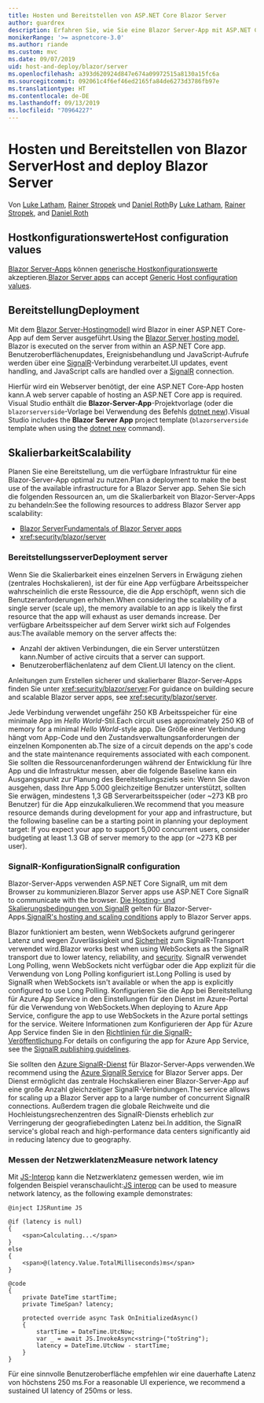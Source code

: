 ```yaml
---
title: Hosten und Bereitstellen von ASP.NET Core Blazor Server
author: guardrex
description: Erfahren Sie, wie Sie eine Blazor Server-App mit ASP.NET Core hosten und bereitstellen.
monikerRange: '>= aspnetcore-3.0'
ms.author: riande
ms.custom: mvc
ms.date: 09/07/2019
uid: host-and-deploy/blazor/server
ms.openlocfilehash: a393d620924d847e674a09972515a8130a15fc6a
ms.sourcegitcommit: 092061c4f6ef46ed2165fa84de6273d3786fb97e
ms.translationtype: HT
ms.contentlocale: de-DE
ms.lasthandoff: 09/13/2019
ms.locfileid: "70964227"
---
```

# <a name="host-and-deploy-blazor-server"></a><span data-ttu-id="d0c17-103">Hosten und Bereitstellen von Blazor Server</span><span class="sxs-lookup"><span data-stu-id="d0c17-103">Host and deploy Blazor Server</span></span>

<span data-ttu-id="d0c17-104">Von [Luke Latham](https://github.com/guardrex), [Rainer Stropek](https://www.timecockpit.com) und [Daniel Roth](https://github.com/danroth27)</span><span class="sxs-lookup"><span data-stu-id="d0c17-104">By [Luke Latham](https://github.com/guardrex), [Rainer Stropek](https://www.timecockpit.com), and [Daniel Roth](https://github.com/danroth27)</span></span>

## <a name="host-configuration-values"></a><span data-ttu-id="d0c17-105">Hostkonfigurationswerte</span><span class="sxs-lookup"><span data-stu-id="d0c17-105">Host configuration values</span></span>

<span data-ttu-id="d0c17-106">[Blazor Server-Apps](xref:blazor/hosting-models#blazor-server) können [generische Hostkonfigurationswerte](xref:fundamentals/host/generic-host#host-configuration) akzeptieren.</span><span class="sxs-lookup"><span data-stu-id="d0c17-106">[Blazor Server apps](xref:blazor/hosting-models#blazor-server) can accept [Generic Host configuration values](xref:fundamentals/host/generic-host#host-configuration).</span></span>

## <a name="deployment"></a><span data-ttu-id="d0c17-107">Bereitstellung</span><span class="sxs-lookup"><span data-stu-id="d0c17-107">Deployment</span></span>

<span data-ttu-id="d0c17-108">Mit dem [Blazor Server-Hostingmodell](xref:blazor/hosting-models#blazor-server) wird Blazor in einer ASP.NET Core-App auf dem Server ausgeführt.</span><span class="sxs-lookup"><span data-stu-id="d0c17-108">Using the [Blazor Server hosting model](xref:blazor/hosting-models#blazor-server), Blazor is executed on the server from within an ASP.NET Core app.</span></span> <span data-ttu-id="d0c17-109">Benutzeroberflächenupdates, Ereignisbehandlung und JavaScript-Aufrufe werden über eine [SignalR](xref:signalr/introduction)-Verbindung verarbeitet.</span><span class="sxs-lookup"><span data-stu-id="d0c17-109">UI updates, event handling, and JavaScript calls are handled over a [SignalR](xref:signalr/introduction) connection.</span></span>

<span data-ttu-id="d0c17-110">Hierfür wird ein Webserver benötigt, der eine ASP.NET Core-App hosten kann.</span><span class="sxs-lookup"><span data-stu-id="d0c17-110">A web server capable of hosting an ASP.NET Core app is required.</span></span> <span data-ttu-id="d0c17-111">Visual Studio enthält die **Blazor-Server-App**-Projektvorlage (oder die `blazorserverside`-Vorlage bei Verwendung des Befehls [dotnet new](/dotnet/core/tools/dotnet-new)).</span><span class="sxs-lookup"><span data-stu-id="d0c17-111">Visual Studio includes the **Blazor Server App** project template (`blazorserverside` template when using the [dotnet new](/dotnet/core/tools/dotnet-new) command).</span></span>

## <a name="scalability"></a><span data-ttu-id="d0c17-112">Skalierbarkeit</span><span class="sxs-lookup"><span data-stu-id="d0c17-112">Scalability</span></span>

<span data-ttu-id="d0c17-113">Planen Sie eine Bereitstellung, um die verfügbare Infrastruktur für eine Blazor-Server-App optimal zu nutzen.</span><span class="sxs-lookup"><span data-stu-id="d0c17-113">Plan a deployment to make the best use of the available infrastructure for a Blazor Server app.</span></span> <span data-ttu-id="d0c17-114">Sehen Sie sich die folgenden Ressourcen an, um die Skalierbarkeit von Blazor-Server-Apps zu behandeln:</span><span class="sxs-lookup"><span data-stu-id="d0c17-114">See the following resources to address Blazor Server app scalability:</span></span>

* [<span data-ttu-id="d0c17-115">Blazor Server</span><span class="sxs-lookup"><span data-stu-id="d0c17-115">Fundamentals of Blazor Server apps</span></span>](xref:blazor/hosting-models#blazor-server)
* <xref:security/blazor/server>

### <a name="deployment-server"></a><span data-ttu-id="d0c17-116">Bereitstellungsserver</span><span class="sxs-lookup"><span data-stu-id="d0c17-116">Deployment server</span></span>

<span data-ttu-id="d0c17-117">Wenn Sie die Skalierbarkeit eines einzelnen Servers in Erwägung ziehen (zentrales Hochskalieren), ist der für eine App verfügbare Arbeitsspeicher wahrscheinlich die erste Ressource, die die App erschöpft, wenn sich die Benutzeranforderungen erhöhen.</span><span class="sxs-lookup"><span data-stu-id="d0c17-117">When considering the scalability of a single server (scale up), the memory available to an app is likely the first resource that the app will exhaust as user demands increase.</span></span> <span data-ttu-id="d0c17-118">Der verfügbare Arbeitsspeicher auf dem Server wirkt sich auf Folgendes aus:</span><span class="sxs-lookup"><span data-stu-id="d0c17-118">The available memory on the server affects the:</span></span>

* <span data-ttu-id="d0c17-119">Anzahl der aktiven Verbindungen, die ein Server unterstützen kann.</span><span class="sxs-lookup"><span data-stu-id="d0c17-119">Number of active circuits that a server can support.</span></span>
* <span data-ttu-id="d0c17-120">Benutzeroberflächenlatenz auf dem Client.</span><span class="sxs-lookup"><span data-stu-id="d0c17-120">UI latency on the client.</span></span>

<span data-ttu-id="d0c17-121">Anleitungen zum Erstellen sicherer und skalierbarer Blazor-Server-Apps finden Sie unter <xref:security/blazor/server>.</span><span class="sxs-lookup"><span data-stu-id="d0c17-121">For guidance on building secure and scalable Blazor server apps, see <xref:security/blazor/server>.</span></span>

<span data-ttu-id="d0c17-122">Jede Verbindung verwendet ungefähr 250 KB Arbeitsspeicher für eine minimale App im *Hello World*-Stil.</span><span class="sxs-lookup"><span data-stu-id="d0c17-122">Each circuit uses approximately 250 KB of memory for a minimal *Hello World*-style app.</span></span> <span data-ttu-id="d0c17-123">Die Größe einer Verbindung hängt vom App-Code und den Zustandsverwaltungsanforderungen der einzelnen Komponenten ab.</span><span class="sxs-lookup"><span data-stu-id="d0c17-123">The size of a circuit depends on the app's code and the state maintenance requirements associated with each component.</span></span> <span data-ttu-id="d0c17-124">Sie sollten die Ressourcenanforderungen während der Entwicklung für Ihre App und die Infrastruktur messen, aber die folgende Baseline kann ein Ausgangspunkt zur Planung des Bereitstellungsziels sein: Wenn Sie davon ausgehen, dass Ihre App 5.000 gleichzeitige Benutzer unterstützt, sollten Sie erwägen, mindestens 1,3 GB Serverarbeitsspeicher (oder ~273 KB pro Benutzer) für die App einzukalkulieren.</span><span class="sxs-lookup"><span data-stu-id="d0c17-124">We recommend that you measure resource demands during development for your app and infrastructure, but the following baseline can be a starting point in planning your deployment target: If you expect your app to support 5,000 concurrent users, consider budgeting at least 1.3 GB of server memory to the app (or ~273 KB per user).</span></span>

### <a name="signalr-configuration"></a><span data-ttu-id="d0c17-125">SignalR-Konfiguration</span><span class="sxs-lookup"><span data-stu-id="d0c17-125">SignalR configuration</span></span>

<span data-ttu-id="d0c17-126">Blazor-Server-Apps verwenden ASP.NET Core SignalR, um mit dem Browser zu kommunizieren.</span><span class="sxs-lookup"><span data-stu-id="d0c17-126">Blazor Server apps use ASP.NET Core SignalR to communicate with the browser.</span></span> <span data-ttu-id="d0c17-127">[Die Hosting- und Skalierungsbedingungen von SignalR](xref:signalr/publish-to-azure-web-app) gelten für Blazor-Server-Apps.</span><span class="sxs-lookup"><span data-stu-id="d0c17-127">[SignalR's hosting and scaling conditions](xref:signalr/publish-to-azure-web-app) apply to Blazor Server apps.</span></span>

<span data-ttu-id="d0c17-128">Blazor funktioniert am besten, wenn WebSockets aufgrund geringerer Latenz und wegen Zuverlässigkeit und [Sicherheit](xref:signalr/security) zum SignalR-Transport verwendet wird.</span><span class="sxs-lookup"><span data-stu-id="d0c17-128">Blazor works best when using WebSockets as the SignalR transport due to lower latency, reliability, and [security](xref:signalr/security).</span></span> <span data-ttu-id="d0c17-129">SignalR verwendet Long Polling, wenn WebSockets nicht verfügbar oder die App explizit für die Verwendung von Long Polling konfiguriert ist.</span><span class="sxs-lookup"><span data-stu-id="d0c17-129">Long Polling is used by SignalR when WebSockets isn't available or when the app is explicitly configured to use Long Polling.</span></span> <span data-ttu-id="d0c17-130">Konfigurieren Sie die App bei Bereitstellung für Azure App Service in den Einstellungen für den Dienst im Azure-Portal für die Verwendung von WebSockets.</span><span class="sxs-lookup"><span data-stu-id="d0c17-130">When deploying to Azure App Service, configure the app to use WebSockets in the Azure portal settings for the service.</span></span> <span data-ttu-id="d0c17-131">Weitere Informationen zum Konfigurieren der App für Azure App Service finden Sie in den [Richtlinien für die SignalR-Veröffentlichung](xref:signalr/publish-to-azure-web-app).</span><span class="sxs-lookup"><span data-stu-id="d0c17-131">For details on configuring the app for Azure App Service, see the [SignalR publishing guidelines](xref:signalr/publish-to-azure-web-app).</span></span>

<span data-ttu-id="d0c17-132">Sie sollten den [Azure SignalR-Dienst](/azure/azure-signalr) für Blazor-Server-Apps verwenden.</span><span class="sxs-lookup"><span data-stu-id="d0c17-132">We recommend using the [Azure SignalR Service](/azure/azure-signalr) for Blazor Server apps.</span></span> <span data-ttu-id="d0c17-133">Der Dienst ermöglicht das zentrale Hochskalieren einer Blazor-Server-App auf eine große Anzahl gleichzeitiger SignalR-Verbindungen.</span><span class="sxs-lookup"><span data-stu-id="d0c17-133">The service allows for scaling up a Blazor Server app to a large number of concurrent SignalR connections.</span></span> <span data-ttu-id="d0c17-134">Außerdem tragen die globale Reichweite und die Hochleistungsrechenzentren des SignalR-Diensts erheblich zur Verringerung der geografiebedingten Latenz bei.</span><span class="sxs-lookup"><span data-stu-id="d0c17-134">In addition, the SignalR service's global reach and high-performance data centers significantly aid in reducing latency due to geography.</span></span>

### <a name="measure-network-latency"></a><span data-ttu-id="d0c17-135">Messen der Netzwerklatenz</span><span class="sxs-lookup"><span data-stu-id="d0c17-135">Measure network latency</span></span>

<span data-ttu-id="d0c17-136">Mit [JS-Interop](xref:blazor/javascript-interop) kann die Netzwerklatenz gemessen werden, wie im folgenden Beispiel veranschaulicht:</span><span class="sxs-lookup"><span data-stu-id="d0c17-136">[JS interop](xref:blazor/javascript-interop) can be used to measure network latency, as the following example demonstrates:</span></span>

```cshtml
@inject IJSRuntime JS

@if (latency is null)
{
    <span>Calculating...</span>
}
else
{
    <span>@(latency.Value.TotalMilliseconds)ms</span>
}

@code
{
    private DateTime startTime;
    private TimeSpan? latency;

    protected override async Task OnInitializedAsync()
    {
        startTime = DateTime.UtcNow;
        var _ = await JS.InvokeAsync<string>("toString");
        latency = DateTime.UtcNow - startTime;
    }
}
```

<span data-ttu-id="d0c17-137">Für eine sinnvolle Benutzeroberfläche empfehlen wir eine dauerhafte Latenz von höchstens 250 ms.</span><span class="sxs-lookup"><span data-stu-id="d0c17-137">For a reasonable UI experience, we recommend a sustained UI latency of 250ms or less.</span></span>
